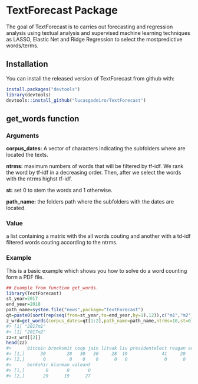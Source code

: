 
<!-- README.md is generated from README.Rmd. Please edit that file -->
TextForecast Package
====================

The goal of TextForecast is to carries out forecasting and regression analysis using textual analysis and supervised machine learning techniques as LASSO, Elastic Net and Ridge Regression to select the mostpredictive words/terms.

Installation
------------

You can install the released version of TextForecast from github with:

``` r
install.packages("devtools")
library(devtools)
devtools::install_github("lucasgodeiro/TextForecast")
```

get\_words function
-------------------

### Arguments

**corpus\_dates:** A vector of characters indicating the subfolders where are located the texts.

**ntrms:** maximum numbers of words that will be filtered by tf-idf. We rank the word by tf-idf in a decreasing order. Then, after we select the words with the ntrms highst tf-idf.

**st:** set 0 to stem the words and 1 otherwise.

**path\_name:** the folders path where the subfolders with the dates are located.

### Value

a list containing a matrix with the all words couting and another with a td-idf filtered words couting according to the ntrms.

### Example

This is a basic example which shows you how to solve do a word counting form a PDF file.

``` r
## Example from function get_words. 
library(TextForecast)
st_year=2017
end_year=2018
path_name=system.file("news",package="TextForecast")
qt=paste0(sort(rep(seq(from=st_year,to=end_year,by=1),12)),c("m1","m2","m3","m4","m5","m6","m7","m8","m9","m10","m11","m12"))
z_wrd=get_words(corpus_dates=qt[1:2],path_name=path_name,ntrms=10,st=0)
#> [1] "2017m1"
#> [1] "2017m2"
zz=z_wrd[[2]]
head(zz)
#>      bitcoin broeksmit coop jain litvak liu presidentelect reagan ackman
#> [1,]      30        28   30   30     28  19             41     20      0
#> [2,]       0         0    0    0      0   0              0      0     19
#>      berkshir klarman valeant
#> [1,]        0       0       0
#> [2,]       29      19      27
```
